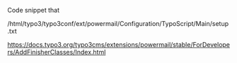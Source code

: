 Code snippet that 

/html/typo3/typo3conf/ext/powermail/Configuration/TypoScript/Main/setup.txt

https://docs.typo3.org/typo3cms/extensions/powermail/stable/ForDevelopers/AddFinisherClasses/Index.html
